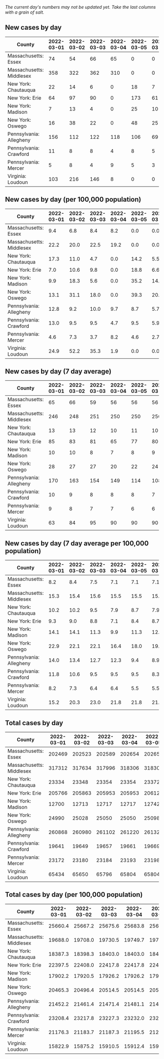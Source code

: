 _The current day's numbers may not be updated yet. Take the last columns with a grain of salt._
## New cases by day

| County | 2022-03-01 | 2022-03-02 | 2022-03-03 | 2022-03-04 | 2022-03-05 | 2022-03-06 | 2022-03-07 |
| --- | --- | --- | --- | --- | --- | --- | --- |
| Massachusetts: Essex | 74 | 54 | 66 | 65 | 0 | 0 | 111 |
| Massachusetts: Middlesex | 358 | 322 | 362 | 310 | 0 | 0 | 459 |
| New York: Chautauqua | 22 | 14 | 6 | 0 | 18 | 7 | 4 |
| New York: Erie | 64 | 97 | 90 | 0 | 173 | 61 | 48 |
| New York: Madison | 7 | 13 | 4 | 0 | 25 | 10 | 6 |
| New York: Oswego | 16 | 38 | 22 | 0 | 48 | 25 | 12 |
| Pennsylvania: Allegheny | 156 | 112 | 122 | 118 | 106 | 69 | 100 |
| Pennsylvania: Crawford | 11 | 8 | 8 | 4 | 8 | 5 | 2 |
| Pennsylvania: Mercer | 5 | 8 | 4 | 9 | 5 | 3 | 1 |
| Virginia: Loudoun | 103 | 216 | 146 | 8 | 0 | 0 | 165 |

## New cases by day (per 100,000 population)

| County | 2022-03-01 | 2022-03-02 | 2022-03-03 | 2022-03-04 | 2022-03-05 | 2022-03-06 | 2022-03-07 |
| --- | --- | --- | --- | --- | --- | --- | --- |
| Massachusetts: Essex | 9.4 | 6.8 | 8.4 | 8.2 | 0.0 | 0.0 | 14.1 |
| Massachusetts: Middlesex | 22.2 | 20.0 | 22.5 | 19.2 | 0.0 | 0.0 | 28.5 |
| New York: Chautauqua | 17.3 | 11.0 | 4.7 | 0.0 | 14.2 | 5.5 | 3.2 |
| New York: Erie | 7.0 | 10.6 | 9.8 | 0.0 | 18.8 | 6.6 | 5.2 |
| New York: Madison | 9.9 | 18.3 | 5.6 | 0.0 | 35.2 | 14.1 | 8.5 |
| New York: Oswego | 13.1 | 31.1 | 18.0 | 0.0 | 39.3 | 20.5 | 9.8 |
| Pennsylvania: Allegheny | 12.8 | 9.2 | 10.0 | 9.7 | 8.7 | 5.7 | 8.2 |
| Pennsylvania: Crawford | 13.0 | 9.5 | 9.5 | 4.7 | 9.5 | 5.9 | 2.4 |
| Pennsylvania: Mercer | 4.6 | 7.3 | 3.7 | 8.2 | 4.6 | 2.7 | 0.9 |
| Virginia: Loudoun | 24.9 | 52.2 | 35.3 | 1.9 | 0.0 | 0.0 | 39.9 |

## New cases by day (7 day average)

| County | 2022-03-01 | 2022-03-02 | 2022-03-03 | 2022-03-04 | 2022-03-05 | 2022-03-06 | 2022-03-07 |
| --- | --- | --- | --- | --- | --- | --- | --- |
| Massachusetts: Essex | 65 | 66 | 59 | 56 | 56 | 56 | 53 |
| Massachusetts: Middlesex | 246 | 248 | 251 | 250 | 250 | 250 | 259 |
| New York: Chautauqua | 13 | 13 | 12 | 10 | 11 | 10 | 10 |
| New York: Erie | 85 | 83 | 81 | 65 | 77 | 80 | 76 |
| New York: Madison | 10 | 10 | 8 | 7 | 8 | 9 | 9 |
| New York: Oswego | 28 | 27 | 27 | 20 | 22 | 24 | 23 |
| Pennsylvania: Allegheny | 170 | 163 | 154 | 149 | 114 | 108 | 112 |
| Pennsylvania: Crawford | 10 | 9 | 8 | 8 | 8 | 7 | 7 |
| Pennsylvania: Mercer | 9 | 8 | 7 | 7 | 6 | 6 | 5 |
| Virginia: Loudoun | 63 | 84 | 95 | 90 | 90 | 90 | 91 |

## New cases by day (7 day average per 100,000 population)

| County | 2022-03-01 | 2022-03-02 | 2022-03-03 | 2022-03-04 | 2022-03-05 | 2022-03-06 | 2022-03-07 |
| --- | --- | --- | --- | --- | --- | --- | --- |
| Massachusetts: Essex | 8.2 | 8.4 | 7.5 | 7.1 | 7.1 | 7.1 | 6.7 |
| Massachusetts: Middlesex | 15.3 | 15.4 | 15.6 | 15.5 | 15.5 | 15.5 | 16.1 |
| New York: Chautauqua | 10.2 | 10.2 | 9.5 | 7.9 | 8.7 | 7.9 | 7.9 |
| New York: Erie | 9.3 | 9.0 | 8.8 | 7.1 | 8.4 | 8.7 | 8.3 |
| New York: Madison | 14.1 | 14.1 | 11.3 | 9.9 | 11.3 | 12.7 | 12.7 |
| New York: Oswego | 22.9 | 22.1 | 22.1 | 16.4 | 18.0 | 19.7 | 18.8 |
| Pennsylvania: Allegheny | 14.0 | 13.4 | 12.7 | 12.3 | 9.4 | 8.9 | 9.2 |
| Pennsylvania: Crawford | 11.8 | 10.6 | 9.5 | 9.5 | 9.5 | 8.3 | 8.3 |
| Pennsylvania: Mercer | 8.2 | 7.3 | 6.4 | 6.4 | 5.5 | 5.5 | 4.6 |
| Virginia: Loudoun | 15.2 | 20.3 | 23.0 | 21.8 | 21.8 | 21.8 | 22.0 |

## Total cases by day

| County | 2022-03-01 | 2022-03-02 | 2022-03-03 | 2022-03-04 | 2022-03-05 | 2022-03-06 | 2022-03-07 |
| --- | --- | --- | --- | --- | --- | --- | --- |
| Massachusetts: Essex | 202469 | 202523 | 202589 | 202654 | 202654 | 202654 | 202765 |
| Massachusetts: Middlesex | 317312 | 317634 | 317996 | 318306 | 318306 | 318306 | 318765 |
| New York: Chautauqua | 23334 | 23348 | 23354 | 23354 | 23372 | 23379 | 23383 |
| New York: Erie | 205766 | 205863 | 205953 | 205953 | 206126 | 206187 | 206235 |
| New York: Madison | 12700 | 12713 | 12717 | 12717 | 12742 | 12752 | 12758 |
| New York: Oswego | 24990 | 25028 | 25050 | 25050 | 25098 | 25123 | 25135 |
| Pennsylvania: Allegheny | 260868 | 260980 | 261102 | 261220 | 261326 | 261395 | 261495 |
| Pennsylvania: Crawford | 19641 | 19649 | 19657 | 19661 | 19669 | 19674 | 19676 |
| Pennsylvania: Mercer | 23172 | 23180 | 23184 | 23193 | 23198 | 23201 | 23202 |
| Virginia: Loudoun | 65434 | 65650 | 65796 | 65804 | 65804 | 65804 | 65969 |

## Total cases by day (per 100,000 population)

| County | 2022-03-01 | 2022-03-02 | 2022-03-03 | 2022-03-04 | 2022-03-05 | 2022-03-06 | 2022-03-07 |
| --- | --- | --- | --- | --- | --- | --- | --- |
| Massachusetts: Essex | 25660.4 | 25667.2 | 25675.6 | 25683.8 | 25683.8 | 25683.8 | 25697.9 |
| Massachusetts: Middlesex | 19688.0 | 19708.0 | 19730.5 | 19749.7 | 19749.7 | 19749.7 | 19778.2 |
| New York: Chautauqua | 18387.3 | 18398.3 | 18403.0 | 18403.0 | 18417.2 | 18422.7 | 18425.9 |
| New York: Erie | 22397.5 | 22408.0 | 22417.8 | 22417.8 | 22436.7 | 22443.3 | 22448.5 |
| New York: Madison | 17902.2 | 17920.5 | 17926.2 | 17926.2 | 17961.4 | 17975.5 | 17984.0 |
| New York: Oswego | 20465.3 | 20496.4 | 20514.5 | 20514.5 | 20553.8 | 20574.2 | 20584.1 |
| Pennsylvania: Allegheny | 21452.2 | 21461.4 | 21471.4 | 21481.1 | 21489.8 | 21495.5 | 21503.7 |
| Pennsylvania: Crawford | 23208.4 | 23217.8 | 23227.3 | 23232.0 | 23241.4 | 23247.4 | 23249.7 |
| Pennsylvania: Mercer | 21176.3 | 21183.7 | 21187.3 | 21195.5 | 21200.1 | 21202.8 | 21203.8 |
| Virginia: Loudoun | 15822.9 | 15875.2 | 15910.5 | 15912.4 | 15912.4 | 15912.4 | 15952.3 |

